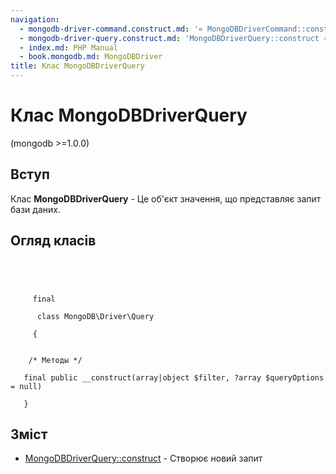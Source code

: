 ```yaml
---
navigation:
  - mongodb-driver-command.construct.md: '« MongoDBDriverCommand::construct'
  - mongodb-driver-query.construct.md: 'MongoDBDriverQuery::construct »'
  - index.md: PHP Manual
  - book.mongodb.md: MongoDBDriver
title: Клас MongoDBDriverQuery
---
```

# Клас MongoDBDriverQuery

(mongodb >=1.0.0)

## Вступ

Клас **MongoDBDriverQuery** - Це об'єкт значення, що представляє запит бази даних.

## Огляд класів

```classsynopsis



    
     final
     
      class MongoDB\Driver\Query
     
     {


    /* Методы */
    
   final public __construct(array|object $filter, ?array $queryOptions = null)

   }
```

## Зміст

-   [MongoDBDriverQuery::construct](mongodb-driver-query.construct.md) - Створює новий запит
